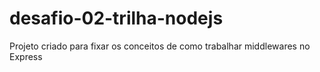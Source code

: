 # desafio-02-trilha-nodejs

Projeto criado para fixar os conceitos de como trabalhar middlewares no Express

